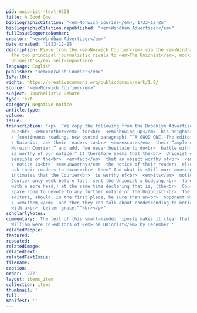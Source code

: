 ```yaml
---
pid: unionist--text-0228
title: A Good One
bibliographicCitation: "<em>Norwich Courier</em>, 1733-12-25"
bibliographicCitation.republished: "<em>Windham Advertiser</em>"
fullIssueSequenceNumber: 
creator: "<em>Windham Advertiser</em>"
date.created: '1833-12-25'
description: Piece from the <em>Norwich Courier</em> via the <em>Windham Advertiser</em>,
  the two principal journalistic rivals to <em>The Unionist</em>, mocking <em>The
  Unionist's</em> self-importance
language: English
publisher: "<em>Norwich Courier</em>"
IsPartOf: 
rights: https://creativecommons.org/publicdomain/mark/1.0/
source: "<em>Norwich Courier</em>"
subject: Journalistic Debate
type: Text
category: Negative notice
article.type: 
volume: 
issue: 
transcription: "<p>  “We copy the following from the Brooklyn Advertiser. We thank
  our<br>  <em>brother</em>  for<br>  <em>showing up</em>  his neighbor so handsomely.”<br></p><p>
  \ {continuous reading, new quoted paragraph} “”A GOOD ONE.—The editors of the<br>
  \ Unionist, ask their readers to<br>  <em>excuse</em>  their “ample notice of the
  Norwich Courier,” and add, “we never hesitate to do<br>  battle with any one who
  is worthy of our notice.” It therefore seems that the<br>  Unionist editors are
  sensible of the<br>  <em>fact</em>  that an object worthy of<br>  <em>their</em>
  \ notice is<br>  <em>unworthy</em>  the notice of their readers; else why do they
  ask their readers to excuse<br>  them? And what is still more amusing, the Unionist
  intimates that the Courier<br>  is worthy of<br>  <em>its</em>  notice, when the
  Courier only week before last, sent the Unionist a budging,<br>  (and as we think,
  with a sore head,) at the same time declaring that is, (the<br>  Courier) had no
  spare room to devote to any further notice of the Unionist!<br>  The would-be independent
  editors, should, in the first place, be sure than an<br>  opponent will notice<br>
  \ <em>them,</em>  and then they can talk about condescending to notice that opponent,
  with a<br>  better grace.””<br></p>"
scholarlyNotes: 
commentary: 'The text of this small-minded riposte makes it clear that Charles and
  William were co-editors of <em>The Unionist</em> by December '
relatedPeople: 
featured: 
repeated: 
relatedImage: 
relatedText: 
relatedTextIssue: 
filename: 
caption: 
order: '227'
layout: items_item
collection: items
thumbnail: ''
full: ''
manifest: ''
---
```

